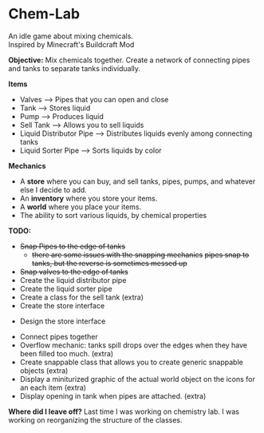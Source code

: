 # Chem-Lab


An idle game about mixing chemicals. <br>
Inspired by Minecraft's Buildcraft Mod

<strong>Objective:</strong>
Mix chemicals together. Create a network of connecting pipes and tanks to separate tanks individually.

<strong> Items </strong>
- Valves                  --> Pipes that you can open and close
- Tank                    --> Stores liquid
- Pump                    --> Produces liquid
- Sell Tank               --> Allows you to sell liquids
- Liquid Distributor Pipe --> Distributes liquids evenly among connecting tanks
- Liquid Sorter Pipe      --> Sorts liquids by color


<strong> Mechanics </strong>
- A <b>store</b> where you can buy, and sell tanks, pipes, pumps, and whatever else I decide to add.
- An <b>inventory</b> where you store your items.
- A <b>world</b> where you place your items.
- The ability to sort various liquids, by chemical properties


<strong> TODO:</strong>
- ~~Snap Pipes to the edge of tanks~~
  - ~~there are some issues with the snapping mechanics~~
    ~~pipes snap to tanks, but the reverse is sometimes messed up~~
- ~~Snap valves to the edge of tanks~~
- Create the liquid distributor pipe
- Create the liquid sorter pipe 
- Create a class for the sell tank (extra)
- Create the store interface
* Design the store interface
- Connect pipes together
- Overflow mechanic: tanks spill drops over the edges
  when they have been filled too much. (extra)
- Create snappable class that allows you to create generic snappable objects (extra)
- Display a miniturized graphic of the actual world object on the icons
  for an each item (extra)
- Display opening in tank when pipes are attached. (extra)



<strong>Where did I leave off?</strong>
Last time I was working on chemistry lab. I was working on reorganizing the structure of the classes.
